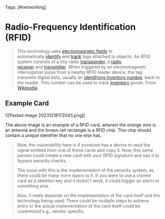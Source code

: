 Tags: [#networking]

# Radio-Frequency Identification (RFID)

>This technology uses [electromagnetic fields](https://en.wikipedia.org/wiki/Electromagnetic_field "Electromagnetic field") to automatically [identify](https://en.wikipedia.org/wiki/Automatic_identification_system "Automatic identification system") and [track](https://en.wikipedia.org/wiki/Tracking_system "Tracking system") tags attached to objects. An RFID system consists of a tiny radio [transponder](https://en.wikipedia.org/wiki/Transponder "Transponder"), a [radio receiver](https://en.wikipedia.org/wiki/Radio_receiver "Radio receiver") and [transmitter](https://en.wikipedia.org/wiki/Transmitter "Transmitter"). When triggered by an electromagnetic interrogation pulse from a nearby RFID reader device, the tag transmits digital data, usually an [identifying inventory number](https://en.wikipedia.org/wiki/Identifier "Identifier"), back to the reader. This number can be used to track [inventory](https://en.wikipedia.org/wiki/Inventory "Inventory") goods.
>From [Wikipedia](https://en.wikipedia.org/wiki/Radio-frequency_identification)

## Example Card

![[Pasted image 20231218172043.png]]

The above image is an example of a RFID card, wherein the orange wire is an antenna and the brown-ish rectangle is a RFID chip. This chip should contain a unique identifier that no one else has.

>Now, the vulnerability here is if someone has a device to read the signal emitted from one of these cards and copy it. Now, this same person could create a new card with your RFID signature and use it to bypass security checks.
>
>The issue with this is the implementation of the security system, as there could be many more layers to it. If you were to use a cloned card as a skeleton key and it doesn't work, it could trigger an alarm or something else.
>
>Also, it really depends on the implementation of the card itself and the technology being used. There could be multiple steps to achieve entry or the actual implementation of the card itself could be customized e.g., vendor specific.
